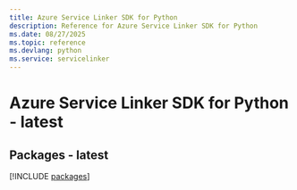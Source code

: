 ```yaml
---
title: Azure Service Linker SDK for Python
description: Reference for Azure Service Linker SDK for Python
ms.date: 08/27/2025
ms.topic: reference
ms.devlang: python
ms.service: servicelinker
---
```

# Azure Service Linker SDK for Python - latest
## Packages - latest
[!INCLUDE [packages](service-linker-index.md)]